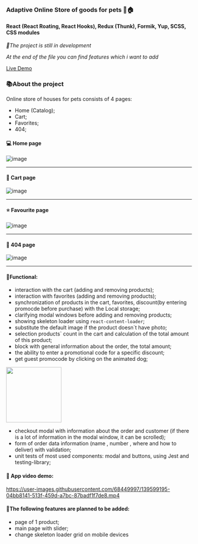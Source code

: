 ### Adaptive Online Store of goods for pets 🐶🏠

#### React (React Roating, React Hooks), Redux (Thunk), Formik, Yup, SCSS, CSS modules


*📝The project is still in development*

*At the end of the file you can find features which i want to add*

[Live Demo](https://online-shop-react-mu.vercel.app/)

### 📚About the project

Online store of houses for pets consists of 4 pages:
- Home (Catalog);
- Cart;
- Favorites;
- 404;

#### 💻 Home page
![image](https://user-images.githubusercontent.com/68449997/138617518-7d8facff-1b8e-4a78-aea4-7927828eec42.png)

---
#### 🛒 Cart page
![image](https://user-images.githubusercontent.com/68449997/140518572-c64b5c95-256c-42f8-92a5-7999624c25fb.png)

---
#### ⭐️ Favourite page
![image](https://user-images.githubusercontent.com/68449997/140518842-7ca265d6-d9cd-4e2b-9409-b075a4a08e05.png)

---
#### 🔎 404 page
![image](https://user-images.githubusercontent.com/68449997/140306025-9063cbd2-b0d0-478a-81a9-c2aaf1b8d46b.png)

---

#### 📘Functional:
- interaction with the cart (adding and removing products);
- interaction with favorites (adding and removing products);
- synchronization of products in the cart, favorites, discount(by entering promocde before purchase) with the Local storage;
- clarifying modal windows before adding and removing products;
- showing skeleton loader using `react-content-loader`;
- substitute the default image if the product doesn`t have photo;
- selection products` count in the cart and calculation of the total amount of this product;
- block with general information about the order, the total amount;
- the ability to enter a promotional code for a specific discount;
- get guest promocode by clicking on the animated dog;

<img src="https://user-images.githubusercontent.com/68449997/139599093-54e25a8a-697a-429f-a675-58fd1f21b689.png" height="150">

- checkout modal with information about the order and customer (if there is a lot of information in the modal window, it can be scrolled);
- form of order data information (name , number , where and how to deliver) with validation;
- unit tests of most used components: modal and buttons, using Jest and testing-library;

#### 🎥 App video demo:

https://user-images.githubusercontent.com/68449997/139599195-04bb8141-513f-459d-a7bc-87badf1f7de8.mp4



#### 📒The following features are planned to be added:
- page of 1 product;
- main page with slider;
- change skeleton loader grid on mobile devices
